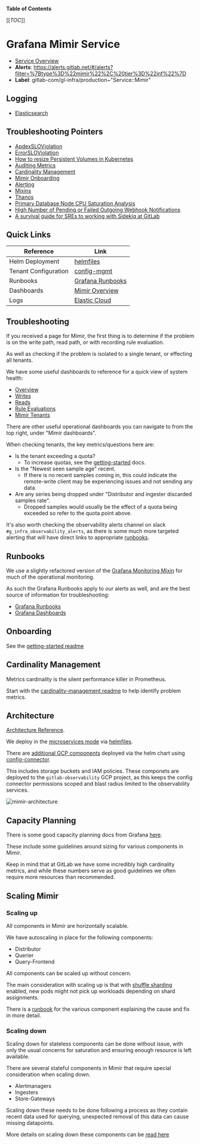 <!-- MARKER: do not edit this section directly. Edit services/service-catalog.yml then run scripts/generate-docs -->

**Table of Contents**

[[_TOC_]]

# Grafana Mimir Service

* [Service Overview](https://dashboards.gitlab.net/d/mimir-main/mimir3a-overview)
* **Alerts**: <https://alerts.gitlab.net/#/alerts?filter=%7Btype%3D%22mimir%22%2C%20tier%3D%22inf%22%7D>
* **Label**: gitlab-com/gl-infra/production~"Service::Mimir"

## Logging

* [Elasticsearch](https://nonprod-log.gitlab.net/app/r/s/BLV6G)

## Troubleshooting Pointers

* [ApdexSLOViolation](../alerts/ApdexSLOViolation.md)
* [ErrorSLOViolation](../alerts/ErrorSLOViolation.md)
* [How to resize Persistent Volumes in Kubernetes](../kube/k8s-pvc-resize.md)
* [Auditing Metrics](auditing-metrics.md)
* [Cardinality Management](cardinality-management.md)
* [Mimir Onboarding](getting-started.md)
* [Alerting](../monitoring/alerts_manual.md)
* [Mixins](../monitoring/mixins.md)
* [Thanos](../monitoring/thanos.md)
* [Primary Database Node CPU Saturation Analysis](../patroni/primary_db_node_cpu_saturation.md)
* [High Number of Pending or Failed Outgoing Webhook Notifications](../registry/webhook-notifications.md)
* [A survival guide for SREs to working with Sidekiq at GitLab](../sidekiq/sidekiq-survival-guide-for-sres.md)
<!-- END_MARKER -->

<!-- ## Summary -->
## Quick Links

| Reference  | Link  |
|---|---|
| Helm Deployment | [helmfiles](https://gitlab.com/gitlab-com/gl-infra/k8s-workloads/gitlab-helmfiles/-/tree/master/releases/mimir) |
| Tenant Configuration | [config-mgmt](https://ops.gitlab.net/gitlab-com/gl-infra/config-mgmt/-/tree/main/environments/observability-tenants) |
| Runbooks | [Grafana Runbooks](https://grafana.com/docs/mimir/latest/manage/mimir-runbooks/) |
| Dashboards | [Mimir Overview](https://dashboards.gitlab.net/d/ffcd83628d7d4b5a03d1cafd159e6c9c/mimir-overview?orgId=1) |
| Logs | [Elastic Cloud](https://nonprod-log.gitlab.net/app/r/s/h3UsR) |

## Troubleshooting

If you received a page for Mimir, the first thing is to determine if the problem is on the write path, read path, or with recording rule evaluation.

As well as checking if the problem is isolated to a single tenant, or effecting all tenants.

We have some useful dashboards to reference for a quick view of system health:

* [Overview](https://dashboards.gitlab.net/d/ffcd83628d7d4b5a03d1cafd159e6c9c/mimir-overview?orgId=1)
* [Writes](https://dashboards.gitlab.net/d/8280707b8f16e7b87b840fc1cc92d4c5/mimir-writes?orgId=1)
* [Reads](https://dashboards.gitlab.net/d/e327503188913dc38ad571c647eef643/mimir-reads?orgId=1)
* [Rule Evaluations](https://dashboards.gitlab.net/d/631e15d5d85afb2ca8e35d62984eeaa0/mimir-ruler?orgId=1)
* [Mimir Tenants](https://dashboards.gitlab.net/d/35fa247ce651ba189debf33d7ae41611/mimir-tenants?orgId=1)

There are other useful operational dashboards you can navigate to from the top right, under "Mimir dashboards".

When checking tenants, the key metrics/questions here are:

* Is the tenant exceeding a quota?
  * To increase quotas, see the [getting-started](./getting-started.md) docs.
* Is the "Newest seen sample age" recent.
  * If there is no recent samples coming in, this could indicate the remote-write client may be experiencing issues and not sending any data.
* Are any series being dropped under "Distributor and ingester discarded samples rate".
  * Dropped samples would usually be the effect of a quota being exceeded so refer to the quota point above.

It's also worth checking the observability alerts channel on slack `#g_infra_observability_alerts`,
as there is some much more targeted alerting that will have direct links to appropriate [runbooks](#runbooks).

## Runbooks

We use a slightly refactored version of the [Grafana Monitoring Mixin](https://gitlab.com/gitlab-com/gl-infra/monitoring-mixins) for much of the operational monitoring.

As such the Grafana Runbooks apply to our alerts as well, and are the best source of information for troubleshooting:

* [Grafana Runbooks](https://grafana.com/docs/mimir/latest/manage/mimir-runbooks/)
* [Grafana Dashboards](https://dashboards.gitlab.net/d/ffcd83628d7d4b5a03d1cafd159e6c9c/mimir-overview?orgId=1)

## Onboarding

See the [getting-started readme](./getting-started.md)

## Cardinality Management

Metrics cardinality is the silent performance killer in Prometheus.

Start with the [cardinality-management readme](./cardinality-management.md) to help identify problem metrics.

<!-- ## Architecture -->

## Architecture

[Architecture Reference](https://grafana.com/docs/mimir/latest/references/architecture/).

We deploy in the [microservices mode](https://grafana.com/docs/mimir/latest/references/architecture/deployment-modes/#microservices-mode) via [helmfiles](https://gitlab.com/gitlab-com/gl-infra/k8s-workloads/gitlab-helmfiles/-/tree/master/releases/mimir).

There are [additional GCP components](https://gitlab.com/gitlab-com/gl-infra/k8s-workloads/gitlab-helmfiles/-/blob/c2ad0ca4a1e4fe85476cfb8601a0f4fa4ee4f54c/releases/mimir/values.yaml.gotmpl#L465) deployed via the helm chart using [config-connector](https://cloud.google.com/config-connector/docs/overview).

This includes storage buckets and IAM policies. These componets are deployed to the `gitlab-observability` GCP project, as this keeps the config connector permissions scoped and blast radius limited to the observability services.

![mimir-architecture](img/mimir-architecture-overview.png)

<!-- ## Performance -->

<!-- ## Scalability -->

## Capacity Planning

There is some good capacity planning docs from Grafana [here](https://grafana.com/docs/mimir/latest/manage/run-production-environment/planning-capacity/#microservices-mode).

These include some guidelines around sizing for various components in Mimir.

Keep in mind that at GitLab we have some incredibly high cardinality metrics, and while these numbers serve as good guidelines we often require more resources than recommended.

## Scaling Mimir

### Scaling up

All components in Mimir are horizontally scalable.

We have autoscaling in place for the following components:

* Distributor
* Querier
* Query-Frontend

All components can be scaled up without concern.

The main consideration with scaling up is that with [shuffle sharding](https://grafana.com/docs/mimir/latest/configure/configure-shuffle-sharding/) enabled, new pods might not pick up workloads depending on shard assignments.

There is a [runbook](https://grafana.com/docs/mimir/latest/manage/mimir-runbooks/#mimiringesterinstancehasnotenants) for the various component explaining the cause and fix in more detail.

### Scaling down

Scaling down for stateless components can be done without issue, with only the usual concerns for saturation and ensuring enough resource is left available.

There are several stateful components in Mimir that require special consideration when scaling down.

* Alertmanagers
* Ingesters
* Store-Gateways

Scaling down these needs to be done following a process as they contain recent data used for querying, unexpected removal of this data can cause missing datapoints.

More details on scaling down these components can be [read here](https://grafana.com/docs/mimir/latest/manage/run-production-environment/scaling-out/#microservices-mode)

<!-- ## Availability -->

<!-- ## Durability -->

<!-- ## Security/Compliance -->

<!-- ## Monitoring/Alerting -->

<!-- ## Links to further Documentation -->
